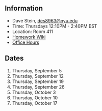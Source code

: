 ## Information

* Dave Stein, des8963@nyu.edu
* Time: Thursdays 12:10PM - 2:40PM EST
* Location: Room 411
* [Homework Wiki](https://github.com/ITPNYU/ICM-2024-Code/wiki/Homework-Dave-02)
* [Office Hours](https://calendar.app.google/bTAVSxtH7pHe8C2v5)

## Dates

1. Thursday, September 5
2. Thursday, September 12
3. Thursday, September 19
4. Thursday, September 26
5. Thursday, October 3
6. Thursday, October 10
7. Thursday, October 17
